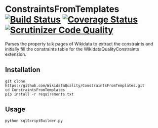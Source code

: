 # ConstraintsFromTemplates [![Build Status](https://travis-ci.org/WikidataQuality/ConstraintsFromTemplates.svg?branch=master)](https://travis-ci.org/WikidataQuality/ConstraintsFromTemplates) [![Coverage Status](https://coveralls.io/repos/WikidataQuality/ConstraintsFromTemplates/badge.svg)](https://coveralls.io/r/WikidataQuality/ConstraintsFromTemplates) [![Scrutinizer Code Quality](https://scrutinizer-ci.com/g/WikidataQuality/ConstraintsFromTemplates/badges/quality-score.png?b=master)](https://scrutinizer-ci.com/g/WikidataQuality/ConstraintsFromTemplates/?branch=master)
Parses the property talk pages of Wikidata to extract the constraints and initially fill the constraints table for the WikidataQualityConstraints extension.

## Installation
```
git clone https://github.com/WikidataQuality/ConstraintsFromTemplates.git
cd ConstraintsFromTemplates
pip install -r requirements.txt
```

## Usage
`python sqlScriptBuilder.py`
